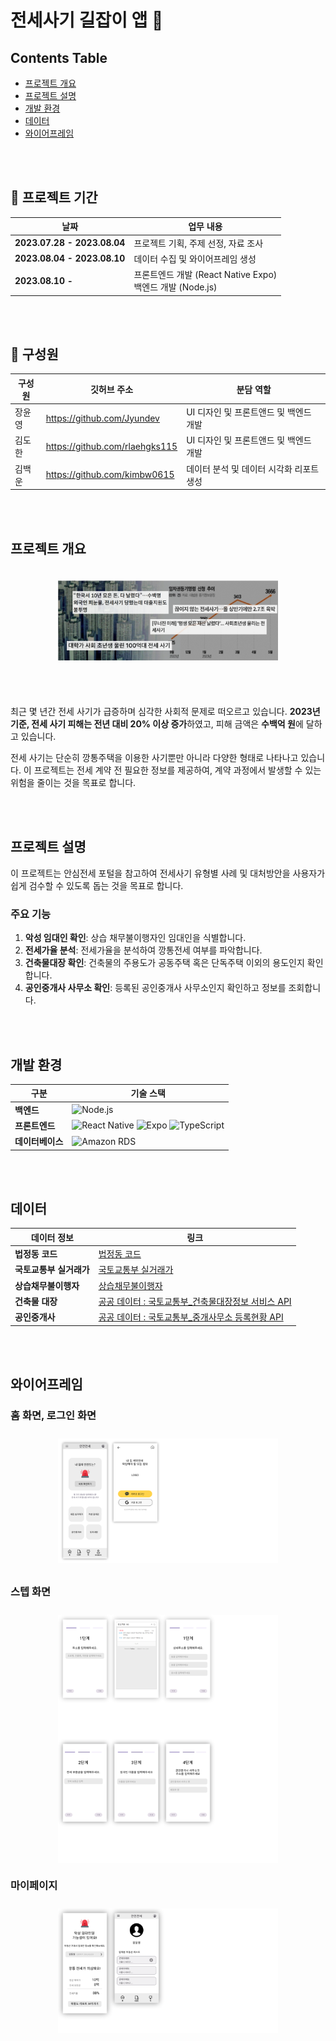 # 전세사기 길잡이 앱 👋

## Contents Table

- [프로젝트 개요](#프로젝트-개요)
- [프로젝트 설명](#프로젝트-설명)
- [개발 환경](#개발-환경)
- [데이터](#데이터)
- [와이어프레임](#와이어프레임)


</br></br>

## 📆 프로젝트 기간 

| **날짜**              | **업무 내용**                                            |
| --------------------- | -------------------------------------------------------- |
| **2023.07.28 - 2023.08.04** | 프로젝트 기획, 주제 선정, 자료 조사                           |
| **2023.08.04 - 2023.08.10** | 데이터 수집 및 와이어프레임 생성                              |
| **2023.08.10 -**           | 프론트엔드 개발 (React Native Expo) <br> 백엔드 개발 (Node.js) |


</br></br>

## 🕺 구성원

| 구성원 | 깃허브 주소 | 분담 역할 |
| --- | --- | --- |
| 장윤영 | https://github.com/Jyundev |UI 디자인 및 프론트앤드 및 백엔드 개발|
| 김도한 | https://github.com/rlaehgks115 |UI 디자인 및 프론트앤드 및 백엔드 개발|
| 김백운 | https://github.com/kimbw0615 | 데이터 분석 및 데이터 시각화 리포트 생성|

</br></br>



## 프로젝트 개요


<div style="display: flex; justify-content: center;">
    <img src="assets\images\article.png" alt="Alt text" style="width: 70%; height: 100%; margin-top: 20px; margin-bottom: 40px;">
</div>

</br>

최근 몇 년간 전세 사기가 급증하며 심각한 사회적 문제로 떠오르고 있습니다. **2023년 기준, 전세 사기 피해는 전년 대비 20% 이상 증가**하였고, 피해 금액은 **수백억 원**에 달하고 있습니다. 

전세 사기는 단순히 깡통주택을 이용한 사기뿐만 아니라 다양한 형태로 나타나고 있습니다. 이 프로젝트는 전세 계약 전 필요한 정보를 제공하여, 계약 과정에서 발생할 수 있는 위험을 줄이는 것을 목표로 합니다.


</br></br>

## 프로젝트 설명

이 프로젝트는 안심전세 포털을 참고하여 전세사기 유형별 사례 및 대처방안을 사용자가 쉽게 검수할 수 있도록 돕는 것을 목표로 합니다.

### 주요 기능

1. **악성 임대인 확인**: 상습 채무불이행자인 임대인을 식별합니다.
2. **전세가율 분석**: 전세가율을 분석하여 깡통전세 여부를 파악합니다.
3. **건축물대장 확인**: 건축물의 주용도가 공동주택 혹은 단독주택 이외의 용도인지 확인합니다.
4. **공인중개사 사무소 확인**: 등록된 공인중개사 사무소인지 확인하고 정보를 조회합니다.

</br></br>

## 개발 환경

| 구분            | 기술 스택                          |
| --------------- | ---------------------------------- |
| **백엔드**      | ![Node.js](https://img.shields.io/badge/Node.js-339933?style=flat&logo=node.js&logoColor=white) |
| **프론트엔드**  | ![React Native](https://img.shields.io/badge/React%20Native-61DAFB?style=flat&logo=react&logoColor=white) ![Expo](https://img.shields.io/badge/Expo-000020?style=flat&logo=expo&logoColor=white) ![TypeScript](https://img.shields.io/badge/TypeScript-007ACC?style=flat&logo=typescript&logoColor=white) |
| **데이터베이스**| ![Amazon RDS](https://img.shields.io/badge/Amazon%20RDS-527FFF?style=flat&logo=amazonrds&logoColor=white) |

</br></br>

## 데이터

| **데이터 정보** | **링크** |
| --- | --- |
| **법정동 코드** | [법정동 코드](https://www.code.go.kr/stdcode/regCodeL.do) |
| **국토교통부 실거래가** | [국토교통부 실거래가](https://rt.molit.go.kr/pt/xls/xls.do?mobileAt=) |
| **상습채무불이행자** | [상습채무불이행자](https://www.molit.go.kr/USR/WPGE0201/m_37180/DTL.jsp) |
| **건축물 대장** | [공공 데이터 : 국토교통부_건축물대장정보 서비스 API](https://www.data.go.kr/tcs/dss/selectApiDataDetailView.do?publicDataPk=15044713#tab_layer_detail_function) |
| **공인중개사** | [공공 데이터 : 국토교통부_중개사무소 등록현황 API](https://www.data.go.kr/data/15063946/fileData.do) |

</br></br>

## 와이어프레임

### 홈 화면, 로그인 화면
<div style="display: flex; justify-content: center;">
    <img src="assets\images\home.png" alt="Alt text" style="width: 70%; height: 100%; margin: 10px;">
</div>

### 스텝 화면

<div style="display: flex; justify-content: center;">
    <img src="assets\images\step1.png" alt="Alt text" style="width: 70%; height: 100%; margin-top: 10px;">
</div>
<div style="display: flex; justify-content: center;">
    <img src="assets\images\step2.png" alt="Alt text" style="width: 70%; height: 100%; ">
    
</div>

### 마이페이지
<div style="display: flex; justify-content: center;">
    <img src="assets\images\mypage.png" alt="Alt text" style="width: 70%; height: 100%; margin: 10px;">
</div>
